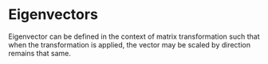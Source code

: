 # Eigenvectors

Eigenvector can be defined in the context of matrix transformation such that when the transformation is applied, the vector may be scaled by direction remains that same.
